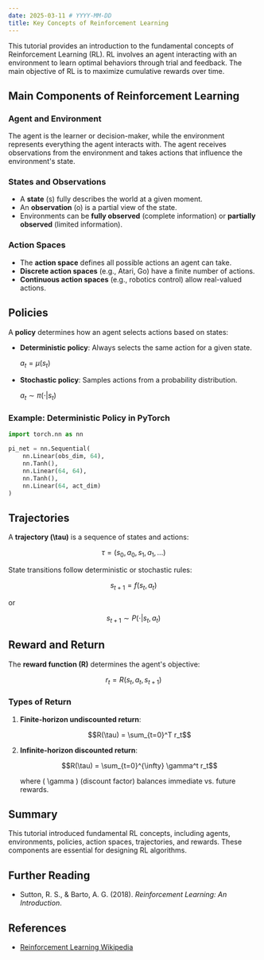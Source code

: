 ```yaml
---
date: 2025-03-11 # YYYY-MM-DD
title: Key Concepts of Reinforcement Learning
---
```


This tutorial provides an introduction to the fundamental concepts of Reinforcement Learning (RL). RL involves an agent interacting with an environment to learn optimal behaviors through trial and feedback. The main objective of RL is to maximize cumulative rewards over time.

## Main Components of Reinforcement Learning

### Agent and Environment
The agent is the learner or decision-maker, while the environment represents everything the agent interacts with. The agent receives observations from the environment and takes actions that influence the environment's state.

### States and Observations
- A **state** (s) fully describes the world at a given moment.
- An **observation** (o) is a partial view of the state.
- Environments can be **fully observed** (complete information) or **partially observed** (limited information).

### Action Spaces
- The **action space** defines all possible actions an agent can take.
- **Discrete action spaces** (e.g., Atari, Go) have a finite number of actions.
- **Continuous action spaces** (e.g., robotics control) allow real-valued actions.

## Policies
A **policy** determines how an agent selects actions based on states:

- **Deterministic policy**: Always selects the same action for a given state.
  
  $a_t = \mu(s_t)$
  
- **Stochastic policy**: Samples actions from a probability distribution.
  
  $a_t \sim \pi(\cdot | s_t)$
  

### Example: Deterministic Policy in PyTorch
```python
import torch.nn as nn

pi_net = nn.Sequential(
    nn.Linear(obs_dim, 64),
    nn.Tanh(),
    nn.Linear(64, 64),
    nn.Tanh(),
    nn.Linear(64, act_dim)
)
```

## Trajectories
A **trajectory (\tau)** is a sequence of states and actions:
```math
\tau = (s_0, a_0, s_1, a_1, ...)
```
State transitions follow deterministic or stochastic rules:
```math
s_{t+1} = f(s_t, a_t)
```
or
```math
s_{t+1} \sim P(\cdot|s_t, a_t)
```

## Reward and Return
The **reward function (R)** determines the agent's objective:
```math
r_t = R(s_t, a_t, s_{t+1})
```
### Types of Return
1. **Finite-horizon undiscounted return**:
   ```math
   R(\tau) = \sum_{t=0}^T r_t
   ```
2. **Infinite-horizon discounted return**:
   ```math
   R(\tau) = \sum_{t=0}^{\infty} \gamma^t r_t
   ```
   where \( \gamma \) (discount factor) balances immediate vs. future rewards.

## Summary
This tutorial introduced fundamental RL concepts, including agents, environments, policies, action spaces, trajectories, and rewards. These components are essential for designing RL algorithms.

## Further Reading
- Sutton, R. S., & Barto, A. G. (2018). *Reinforcement Learning: An Introduction*.

## References
- [Reinforcement Learning Wikipedia](https://en.wikipedia.org/wiki/Reinforcement_learning)
